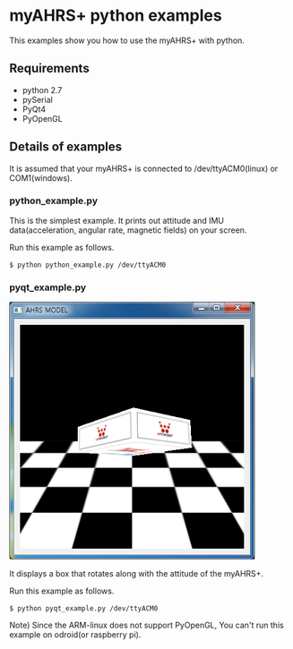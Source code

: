 # myAHRS+ python examples

This examples show you how to use the myAHRS+ with python.  

## Requirements

* python 2.7
* pySerial
* PyQt4
* PyOpenGL

## Details of examples  

It is assumed that your myAHRS+ is connected to /dev/ttyACM0(linux) or COM1(windows).

### python_example.py

This is the simplest example. It prints out attitude and IMU data(acceleration, angular rate, magnetic fields) on your screen. 

Run this example as follows.

```
$ python python_example.py /dev/ttyACM0
```


### pyqt_example.py

![ScreenShot](images/windows_sample.PNG)

It displays a box that rotates along with the attitude of the myAHRS+. 

Run this example as follows.

```
$ python pyqt_example.py /dev/ttyACM0
```

Note) Since the ARM-linux does not support PyOpenGL, You can't run this example on odroid(or raspberry pi).  
